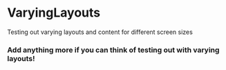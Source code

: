 # VaryingLayouts
Testing out varying layouts and content for different screen sizes

### Add anything more if you can think of testing out with varying layouts!
